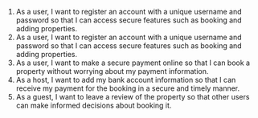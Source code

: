 1. As a user, I want to register an account with a unique username and password so that I can access secure features such as booking and adding properties.
2. As a user, I want to register an account with a unique username and password so that I can access secure features such as booking and adding properties.
3. As a user, I want to make a secure payment online so that I can book a property without worrying about my payment information.
4. As a host, I want to add my bank account information so that I can receive my payment for the booking in a secure and timely manner.
5. As a guest, I want to leave a review of the property so that other users can make informed decisions about booking it.

